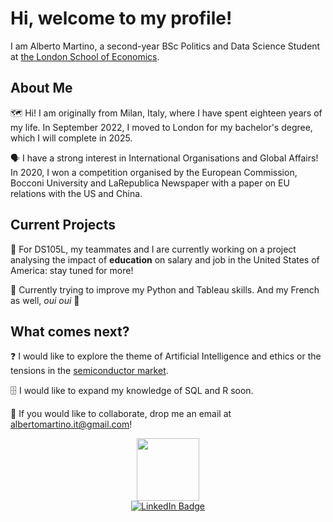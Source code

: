 # Hi, welcome to my profile!

I am Alberto Martino, a second-year BSc Politics and Data Science Student at [the London School of Economics](https://www.lse.ac.uk/).

## About Me

🗺️ Hi! I am originally from Milan, Italy, where I have spent eighteen years of my life. In September 2022, I moved to London for my bachelor's degree, which I will complete in 2025. 

🗣️ I have a strong interest in International Organisations and Global Affairs! In 2020, I won a competition organised by the European Commission, Bocconi University and LaRepublica Newspaper with a paper on EU relations with the US and China.

## Current Projects

💸 For DS105L, my teammates and I are currently working on a project analysing the impact of **education** on salary and job in the United States of America: stay tuned for more!

🐍 Currently trying to improve my Python and Tableau skills. And my French as well, _oui oui_ 🥖

## What comes next?

❓ I would like to explore the theme of Artificial Intelligence and ethics or the tensions in the [semiconductor market](https://www.bbc.com/news/business-63995570).

🗄️ I would like to expand my knowledge of SQL and R soon. 

🤝 If you would like to collaborate, drop me an email at [albertomartino.it@gmail.com](mailto:albertomartino.it@gmail.com)!

<div id="header" align="center">
  <img src="https://media.giphy.com/media/LaVp0AyqR5bGsC5Cbm/giphy.gif" width="100"/>
</div>
<div id="badges" align="center">
  <a href="https://www.linkedin.com/in/alberto-martino-65494720b/">
    <img src="https://img.shields.io/badge/LinkedIn-blue?style=for-the-badge&logo=linkedin&logoColor=white" alt="LinkedIn Badge"/>
  </a>
</div>
<!--
**amartino1-lse/amartino1-lse** is a ✨ _special_ ✨ repository because its `README.md` (this file) appears on your GitHub profile.

Here are some ideas to get you started:

- 🔭 I’m currently working on ...
